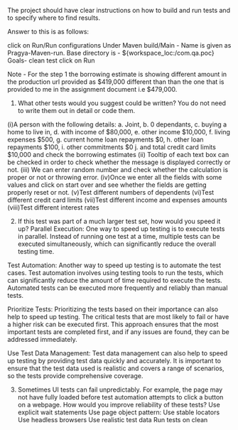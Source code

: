 The project should have clear instructions on how to build and run tests and to specify where to find results.

Answer to this is as follows:

click on Run/Run configurations
Under Maven build/Main - Name is given as Pragya-Maven-run.
 Base directory is - ${workspace_loc:/com.qa.poc} 
 Goals- clean test
 click on Run
 
 Note - For the step 1 the borrowing estimate is showing different amount in the production url provided as $419,000 different than than the one that is provided to me in the assignment document i.e $479,000. 


 1.	What other tests would you suggest could be written? You do not need to write them out in detail or code them.
 
 (i)A person with the following details: 
a.	Joint, 
b.	0 dependants, 
c.	buying a home to live in, 
d.	with income of $80,000, 
e.	other income $10,000, 
f.	living expenses $500, 
g.	current home loan repayments $0,
h.	other loan repayments $100, 
i.	other commitments $0 
j.	and total credit card limits $10,000 and check the borrowing estimates
(ii) Tooltip of each text box can be checked in order to check whether the message is displayed correctly or not.
(iii) We can enter random number and check whether the calculation is proper or not or throwing error.
(iv)Once we enter all the fields with some values and click on start over and see whether the fields are getting properly reset or not.
(v)Test different numbers of dependents
(vi)Test different credit card limits
(vii)Test different income and expenses amounts
(viii)Test different interest rates


 
 
2.	If this test was part of a much larger test set, how would you speed it up?
Parallel Execution: One way to speed up testing is to execute tests in parallel. Instead of running one test at a time, multiple tests can be executed simultaneously, which can significantly reduce the overall testing time.

Test Automation: Another way to speed up testing is to automate the test cases. Test automation involves using testing tools to run the tests, which can significantly reduce the amount of time required to execute the tests. Automated tests can be executed more frequently and reliably than manual tests.

Prioritize Tests: Prioritizing the tests based on their importance can also help to speed up testing. The critical tests that are most likely to fail or have a higher risk can be executed first. This approach ensures that the most important tests are completed first, and if any issues are found, they can be addressed immediately.

Use Test Data Management: Test data management can also help to speed up testing by providing test data quickly and accurately. It is important to ensure that the test data used is realistic and covers a range of scenarios, so the tests provide comprehensive coverage.



3.	Sometimes UI tests can fail unpredictably. For example, the page may not have fully loaded before test automation attempts to click a button on a webpage. How would you improve reliability of these tests?
Use explicit wait statements
Use page object pattern:
Use stable locators
Use headless browsers
Use realistic test data
Run tests on clean